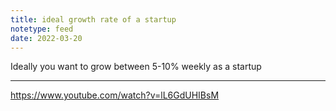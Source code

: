 ```yaml
---
title: ideal growth rate of a startup
notetype: feed
date: 2022-03-20
---
```

Ideally you want to grow between 5-10% weekly as a startup

---

https://www.youtube.com/watch?v=lL6GdUHIBsM